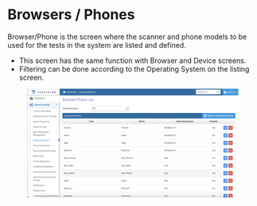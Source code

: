 # Browsers / Phones

Browser/Phone is the screen where the scanner and phone models to be used for the tests in the system are listed and defined.&#x20;

* This screen has the same function with Browser and Device screens.
* &#x20;Filtering can be done according to the Operating System on the listing screen.

<figure><img src="../../../.gitbook/assets/Browser screen.png" alt=""><figcaption></figcaption></figure>
